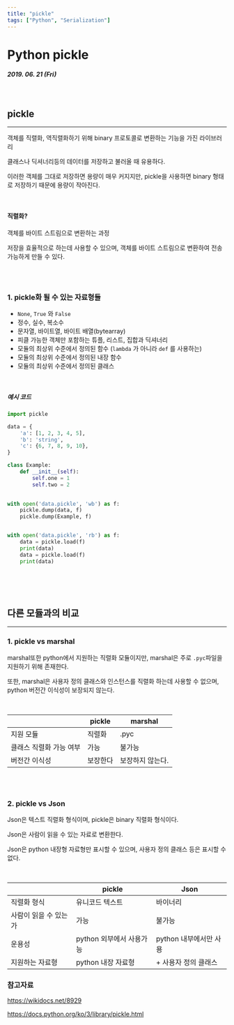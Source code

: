 ```yaml
---
title: "pickle"
tags: ["Python", "Serialization"]
---
```




# Python pickle

##### 2019. 06. 21 (Fri)

<br>

## pickle

<hr>

객체를 직렬화, 역직렬화하기 위해 binary 프로토콜로 변환하는 기능을 가진 라이브러리

클래스나 딕셔너리등의 데이터를 저장하고 불러올 때 유용하다.

이러한 객체를 그대로 저장하면 용량이 매우 커지지만, pickle을 사용하면 binary 형태로 저장하기 때문에 용량이 작아진다.

<br>

#### 직렬화?

객체를 바이트 스트림으로 변환하는 과정

저장을 효율적으로 하는데 사용할 수 있으며, 객체를 바이트 스트림으로 변환하여 전송 가능하게 만들 수 있다.

<br>

<br>

### 1. pickle화 될 수 있는 자료형들

- `None`, `True` 와 `False`
- 정수, 실수, 복소수
- 문자열, 바이트열, 바이트 배열(bytearray)
- 피클 가능한 객체만 포함하는 튜플, 리스트, 집합과 딕셔너리
- 모듈의 최상위 수준에서 정의된 함수 (`lambda` 가 아니라 `def` 를 사용하는)
- 모듈의 최상위 수준에서 정의된 내장 함수
- 모듈의 최상위 수준에서 정의된 클래스

<br>

##### 예시 코드

```python
import pickle

data = {
    'a': [1, 2, 3, 4, 5],
    'b': 'string',
    'c': {6, 7, 8, 9, 10},
}

class Example:
    def __init__(self):
        self.one = 1
        self.two = 2

        
with open('data.pickle', 'wb') as f:
    pickle.dump(data, f)
    pickle.dump(Example, f)


with open('data.pickle', 'rb') as f:
    data = pickle.load(f)
    print(data)
    data = pickle.load(f)
    print(data)
```

<br>

<br>

<br>

## 다른 모듈과의 비교

<hr>

### 1. pickle vs marshal

marshal또한 python에서 지원하는 직렬화 모듈이지만, marshal은 주로 `.pyc`파일을 지원하기 위해 존재한다.

또한, marshal은 사용자 정의 클래스와 인스턴스를 직렬화 하는데 사용할 수 없으며, python 버전간 이식성이 보장되지 않는다.

<br>

|                         | pickle   | marshal          |
| ----------------------- | -------- | ---------------- |
| 지원 모듈               | 직렬화   | .pyc             |
| 클래스 직렬화 가능 여부 | 가능     | 불가능           |
| 버전간 이식성           | 보장한다 | 보장하지 않는다. |

<br>

<br>

### 2. pickle vs Json

Json은 텍스트 직렬화 형식이며, pickle은 binary 직렬화 형식이다.

Json은 사람이 읽을 수 있는 자료로 변환한다.

Json은 python 내장형 자료형만 표시할 수 있으며, 사용자 정의 클래스 등은 표시할 수 없다.

<br>

|                       | pickle                   | Json                   |
| --------------------- | ------------------------ | ---------------------- |
| 직렬화 형식           | 유니코드 텍스트          | 바이너리               |
| 사람이 읽을 수 있는가 | 가능                     | 불가능                 |
| 운용성                | python 외부에서 사용가능 | python 내부에서만 사용 |
| 지원하는 자료형       | python 내장 자료형       | + 사용자 정의 클래스   |







### 참고자료

<https://wikidocs.net/8929>

<https://docs.python.org/ko/3/library/pickle.html>